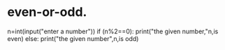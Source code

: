 # even-or-odd.
n=int(input("enter a number"))
if (n%2==0):
print("the given number,"n,is even)
else:
print("the given number",n,is odd)
